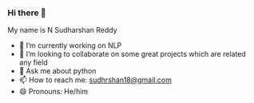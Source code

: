### Hi there 👋

My name is N Sudharshan Reddy

- 🔭 I’m currently working on NLP
- 👯 I’m looking to collaborate on some great projects which are related any field 
- 💬 Ask me about python 
- 📫 How to reach me: sudhrshan18@gmail.com
- 😄 Pronouns: He/him


